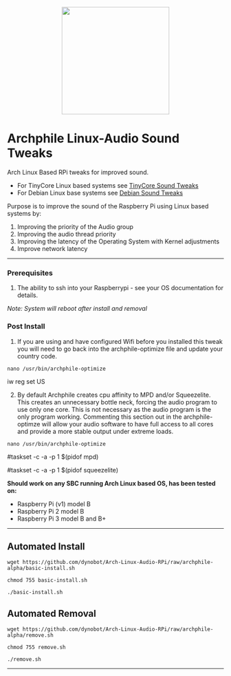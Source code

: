 
<p align="center">
  <img width="250" height="250" src="https://github.com/dynobot/Arch-Linux-Audio-RPi/blob/archphile-alpha/images/dbaudio.png">
</p>

# Archphile Linux-Audio Sound Tweaks
Arch Linux Based RPi tweaks for improved sound. 
- For TinyCore Linux based systems see [TinyCore Sound Tweaks](https://github.com/dynobot/TinyCore-Sound-Adjustments)
- For Debian Linux base systems see [Debian Sound Tweaks](https://github.com/dynobot/Linux-Audio-Adjustments)

 Purpose is to improve the sound of the Raspberry Pi using Linux based systems by:
 1) Improving the priority of the Audio group
 2) Improving the audio thread priority
 3) Improving the latency of the Operating System with Kernel adjustments
 4) Improve network latency
 ______________________________________________________________________________________________________________________________
 ### Prerequisites 
 1) The ability to ssh into your Raspberrypi - see your OS documentation for details.
 
 *Note: System will reboot after install and removal*
 
 ### Post Install
 1) If you are using and have configured Wifi before you installed this tweak you will need to go back into the archphile-optimize file and update your country code.
 
`nano /usr/bin/archphile-optimize` 

iw reg set US

 2) By default Archphile creates cpu affinity to MPD and/or Squeezelite. This creates an unnecessary bottle neck, forcing the audio program to use only one core. This is not necessary as the audio program is the only program working. Commenting this section out in the archphile-optimze will allow your audio software to have full access to all cores and provide a more stable output under extreme loads.
 
`nano /usr/bin/archphile-optimize` 

#taskset -c -a -p 1 $(pidof mpd)

#taskset -c -a -p 1 $(pidof squeezelite)

**Should work on any SBC running Arch Linux based OS, has been tested on:**

- Raspberry Pi (v1) model B
- Raspberry Pi 2 model B
- Raspberry Pi 3 model B and B+


 ______________________________________________________________________________________________________________________________
 ## Automated Install
 `wget https://github.com/dynobot/Arch-Linux-Audio-RPi/raw/archphile-alpha/basic-install.sh`
 
 `chmod 755 basic-install.sh`
 
 `./basic-install.sh`
 
 ## Automated Removal
 `wget https://github.com/dynobot/Arch-Linux-Audio-RPi/raw/archphile-alpha/remove.sh`
 
 `chmod 755 remove.sh`
 
 `./remove.sh`
 
 ____________________________________________________________________________________________________________________________


